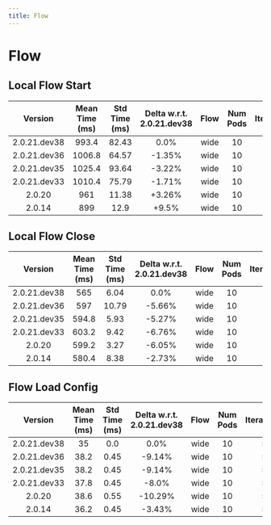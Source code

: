 ```yaml
---
title: Flow
---
```

# Flow

## Local Flow Start

| Version | Mean Time (ms) | Std Time (ms) | Delta w.r.t. 2.0.21.dev38 | Flow | Num Pods | Iterations |
| :---: | :---: | :---: | :---: | :---: | :---: | :---: |
| 2.0.21.dev38 | 993.4 | 82.43 | 0.0% | wide | 10 | 5 |
| 2.0.21.dev36 | 1006.8 | 64.57 | -1.35% | wide | 10 | 5 |
| 2.0.21.dev35 | 1025.4 | 93.64 | -3.22% | wide | 10 | 5 |
| 2.0.21.dev33 | 1010.4 | 75.79 | -1.71% | wide | 10 | 5 |
| 2.0.20 | 961 | 11.38 | +3.26% | wide | 10 | 5 |
| 2.0.14 | 899 | 12.9 | +9.5% | wide | 10 | 5 |
## Local Flow Close

| Version | Mean Time (ms) | Std Time (ms) | Delta w.r.t. 2.0.21.dev38 | Flow | Num Pods | Iterations |
| :---: | :---: | :---: | :---: | :---: | :---: | :---: |
| 2.0.21.dev38 | 565 | 6.04 | 0.0% | wide | 10 | 5 |
| 2.0.21.dev36 | 597 | 10.79 | -5.66% | wide | 10 | 5 |
| 2.0.21.dev35 | 594.8 | 5.93 | -5.27% | wide | 10 | 5 |
| 2.0.21.dev33 | 603.2 | 9.42 | -6.76% | wide | 10 | 5 |
| 2.0.20 | 599.2 | 3.27 | -6.05% | wide | 10 | 5 |
| 2.0.14 | 580.4 | 8.38 | -2.73% | wide | 10 | 5 |
## Flow Load Config

| Version | Mean Time (ms) | Std Time (ms) | Delta w.r.t. 2.0.21.dev38 | Flow | Num Pods | Iterations |
| :---: | :---: | :---: | :---: | :---: | :---: | :---: |
| 2.0.21.dev38 | 35 | 0.0 | 0.0% | wide | 10 | 5 |
| 2.0.21.dev36 | 38.2 | 0.45 | -9.14% | wide | 10 | 5 |
| 2.0.21.dev35 | 38.2 | 0.45 | -9.14% | wide | 10 | 5 |
| 2.0.21.dev33 | 37.8 | 0.45 | -8.0% | wide | 10 | 5 |
| 2.0.20 | 38.6 | 0.55 | -10.29% | wide | 10 | 5 |
| 2.0.14 | 36.2 | 0.45 | -3.43% | wide | 10 | 5 |
